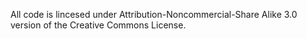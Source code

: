 All code is lincesed under Attribution-Noncommercial-Share Alike 3.0 version of the Creative Commons License.
